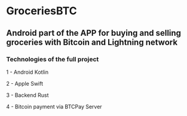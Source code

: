 # GroceriesBTC
## Android part of the APP for buying and selling groceries with Bitcoin and Lightning network

### Technologies of the full project

1 - Android Kotlin

2 - Apple Swift

3 - Backend Rust

4 - Bitcoin payment via BTCPay Server

